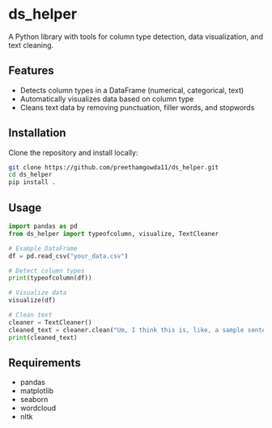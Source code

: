 # ds_helper
A Python library with tools for column type detection, data visualization, and text cleaning.

## Features
- Detects column types in a DataFrame (numerical, categorical, text)
- Automatically visualizes data based on column type
- Cleans text data by removing punctuation, filler words, and stopwords

## Installation
Clone the repository and install locally:

```sh
git clone https://github.com/preethamgowda11/ds_helper.git
cd ds_helper
pip install .
```

## Usage
```python
import pandas as pd
from ds_helper import typeofcolumn, visualize, TextCleaner

# Example DataFrame
df = pd.read_csv("your_data.csv")

# Detect column types
print(typeofcolumn(df))

# Visualize data
visualize(df)

# Clean text
cleaner = TextCleaner()
cleaned_text = cleaner.clean("Um, I think this is, like, a sample sentence!")
print(cleaned_text)
```

## Requirements
- pandas
- matplotlib
- seaborn
- wordcloud
- nltk
